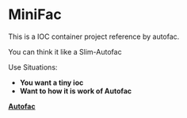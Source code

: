 # MiniFac

This is a IOC container project reference by autofac.

You can think it like a Slim-Autofac

Use Situations:

<ul>
    <li><b>You want a tiny ioc</li>
    <li>Want to how it is work of Autofac</li>
</ul>


 [Autofac](https://github.com/autofac/Autofac)
